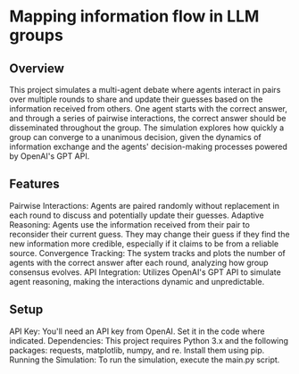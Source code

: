 # Mapping information flow in LLM groups
## Overview
This project simulates a multi-agent debate where agents interact in pairs over multiple rounds to share and update their guesses based on the information received from others. One agent starts with the correct answer, and through a series of pairwise interactions, the correct answer should be disseminated throughout the group. The simulation explores how quickly a group can converge to a unanimous decision, given the dynamics of information exchange and the agents' decision-making processes powered by OpenAI's GPT API.

## Features
Pairwise Interactions: Agents are paired randomly without replacement in each round to discuss and potentially update their guesses.
Adaptive Reasoning: Agents use the information received from their pair to reconsider their current guess. They may change their guess if they find the new information more credible, especially if it claims to be from a reliable source.
Convergence Tracking: The system tracks and plots the number of agents with the correct answer after each round, analyzing how group consensus evolves.
API Integration: Utilizes OpenAI's GPT API to simulate agent reasoning, making the interactions dynamic and unpredictable.

## Setup
API Key: You'll need an API key from OpenAI. Set it in the code where indicated.
Dependencies: This project requires Python 3.x and the following packages: requests, matplotlib, numpy, and re. Install them using pip.
Running the Simulation: To run the simulation, execute the main.py script.

